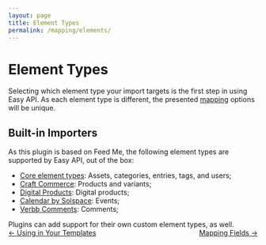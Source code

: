 ```yaml
---
layout: page
title: Element Types
permalink: /mapping/elements/
---
```


# Element Types

Selecting which element type your import targets is the first step in using Easy API. As each element type is different, the presented [mapping](../feed-setup/mapping) options will be unique.

## Built-in Importers

As this plugin is based on Feed Me, the following element types are supported by Easy API, out of the box:

- [Core element types](https://craftcms.com/docs/4.x/elements.html): Assets, categories, entries, tags, and users;
- [Craft Commerce](https://plugins.craftcms.com/commerce): Products and variants;
- [Digital Products](https://plugins.craftcms.com/digital-products): Digital products;
- [Calendar by Solspace](https://plugins.craftcms.com/calendar): Events;
- [Verbb Comments](https://plugins.craftcms.com/comments): Comments;

<div class="alert alert-primary">
Plugins can add support for their own custom element types, as well.
</div>

<div style="display: flex; justify-content: space-between">
<a href="/setup/templates">← Using in Your Templates</a><a href="/mapping/fields">Mapping Fields →</a>
</div>